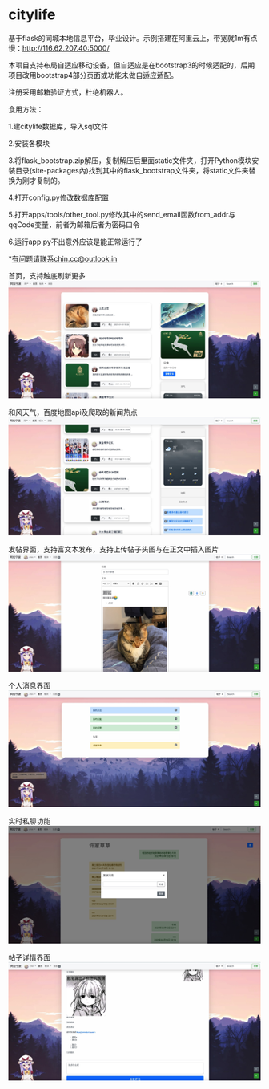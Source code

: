 # citylife
基于flask的同城本地信息平台，毕业设计。示例搭建在阿里云上，带宽就1m有点慢：http://116.62.207.40:5000/

本项目支持布局自适应移动设备，但自适应是在bootstrap3的时候适配的，后期项目改用bootstrap4部分页面或功能未做自适应适配。

注册采用邮箱验证方式，杜绝机器人。


食用方法：

1.建citylife数据库，导入sql文件

2.安装各模块

3.将flask_bootstrap.zip解压，复制解压后里面static文件夹，打开Python模块安装目录(site-packages內)找到其中的flask_bootstrap文件夹，将static文件夹替换为刚才复制的。

4.打开config.py修改数据库配置

5.打开apps/tools/other_tool.py修改其中的send_email函数from_addr与qqCode变量，前者为邮箱后者为密码口令

6.运行app.py不出意外应该是能正常运行了

*有问题请联系chin.cc@outlook.in


首页，支持触底刷新更多
![Image text](https://github.com/chincccc/citylife/blob/main/pic/1.png)

和风天气，百度地图api及爬取的新闻热点
![Image text](https://github.com/chincccc/citylife/blob/main/pic/2.png)

发帖界面，支持富文本发布，支持上传帖子头图与在正文中插入图片
![Image text](https://github.com/chincccc/citylife/blob/main/pic/3.png)

个人消息界面
![Image text](https://github.com/chincccc/citylife/blob/main/pic/4.png)

实时私聊功能
![Image text](https://github.com/chincccc/citylife/blob/main/pic/5.png)

帖子详情界面
![Image text](https://github.com/chincccc/citylife/blob/main/pic/6.png)
